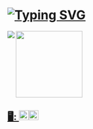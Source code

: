 

# <body><a href= "https://allinks.me/hildemberg986"><img align=center src="https://readme-typing-svg.demolab.com?font=Special+Elite&size=50&pause=1000&color=0194DD&center=true&vCenter=true&width=900&height=100&lines=%C3%93la+Mundo...;Meu+Nome+%C3%A9+Hildemberg!!;Sou+Dev+Em+Forma%C3%A7%C3%A3o+%F0%9F%A4%93;Tamb%C3%A9m+Sou+Gamer+Nas+horas+vagas" alt="Typing SVG" /></body>

<!--https://github.com/anuraghazra/github-readme-stats-->

 <!DOCTYPE html>
<html lang=pt-br>
<div class="box">
 <a href= "https://allinks.me/hildemberg986">
<img align=left src="https://github-readme-stats-hildemberg986.vercel.app/api?username=Hildemberg986&hide=prs,issues&include_all_commits=true&count_private=true&show_icons=true&theme=algolia&card_width=400px&cache_seconds=7200"/>
 </div>
<div class="box">
 <a href= "https://allinks.me/hildemberg986">
    <img height=150px src="https://github-readme-stats-hildemberg986.vercel.app/api/top-langs/?username=Hildemberg986&hide=shell,Batchfile&include_all_commits&card_width=270px$langs_count=8&theme=algolia&layout=compact&cache_seconds=7200"/>

</div>
</html>
 
 ## 
 
 ## 🖥️: <img src="https://img.shields.io/badge/Linux_Mint-87CF3E?style=for-the-badge&logo=linux-mint&logoColor=white" height="22"/><img src="https://img.shields.io/badge/Windows-0078D6?style=for-the-badge&logo=windows&logoColor=white" height="22">
 
 
